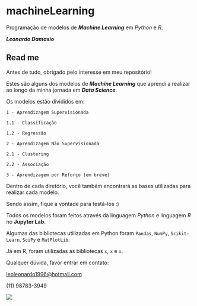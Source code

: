 # machineLearning
Programação de modelos de **_Machine Learning_** em *Python* e *R*.

**_Leonardo Damasio_**

## Read me

Antes de tudo, obrigado pelo interesse em meu repositório!

Estes são alguns dos modelos de **_Machine Learning_** que aprendi a realizar ao longo da minha jornada em **_Data Science_**. 

Os modelos estão divididos em:

`1 - Aprendizagem Supervisionada`

  `1.1 - Classificação`
  
  `1.2 - Regressão`
  
`2 - Aprendizagem Não Supervisionada`

  `2.1 - Clustering`
  
  `2.2 - Associação`

`3 - Aprendizagem por Reforço (em breve)`

Dentro de cada diretório, você também encontrará as bases utilizadas para realizar cada modelo. 

Sendo assim, fique a vontade para testá-los :)

Todos os modelos foram feitos através da linguagem *Python* e linguagem *R* no **Jupyter Lab**.

Algumas das bibliotecas utilizadas em Python foram `Pandas`, `NumPy`, `Scikit-Learn`, `SciPy` e `MatPlotLib`.

Já em R, foram utilizadas as bibliotecas `x`, `x` e `x`.

Qualquer dúvida, favor entrar em contato:

leoleonardo1996@hotmail.com

(11) 98783-3949

![](https://www.callcentermagazine.net/wp-content/uploads/sites/3/2018/05/machine-learning-Call-Center-Magazine.jpg)
